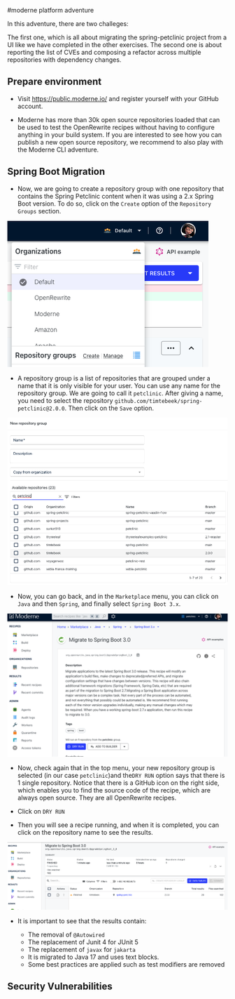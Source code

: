 #moderne platform adventure

In this adventure, there are two challeges:

The first one, which is all about migrating the spring-petclinic project from a UI 
like we have completed in the other exercises. The second one is about reporting the
list of CVEs and composing a refactor across multiple repositories with dependency changes.


## Prepare environment

- Visit https://public.moderne.io/ and register yourself with your GitHub account.

- Moderne has more than 30k open source repositories loaded that can be used to test the OpenRewrite recipes without having to configure 
anything in your build system. If you are interested to see how you can publish a new open source repository, we recommend to also play
with  the Moderne CLI adventure.

## Spring Boot Migration

- Now, we are going to create a repository group with one repository that contains the
Spring Petclinic content when it was using a 2.x Spring Boot version. To do so,
click on the `Create` option of the `Repository Groups` section.

![context menu](assets/menu.png)

- A repository group is a list of repositories that are grouped under a name that it is
only visible for your user. You can use any name for the repository group. We are going
to call it `petclinic`. After giving a name, you need to select the repository 
`github.com/timtebeek/spring-petclinic@2.0.0`. Then click on the `Save` option.   

![repository-groups](assets/repository-groups.png)

- Now, you can go back, and in the `Marketplace` menu, you can click on `Java` and 
then `Spring`, and finally select `Spring Boot 3.x`.

![recipe](assets/springboot-recipe.png) 

- Now, check again that in the top menu, your new repository group is selected 
(in our case `petclinic`)and the`DRY RUN` option says that there is 1 single repository.
Notice that there is a GitHub icon on the right side, which enables you to find the 
source code of the recipe, which are always open source. They are all OpenRewrite 
recipes.

- Click on `DRY RUN`


- Then you will see a recipe running, and when it is completed, you can click on the repository
name to see the results. 

![results](assets/execution.png)

- It is important to see that the results contain:

  - The removal of `@Autowired`
  - The replacement of Junit 4 for JUnit 5
  - The replacement of `javax` for `jakarta`
  - It is migrated to Java 17 and uses text blocks.
  - Some best practices are applied such as test modifiers are removed
 

## Security Vulnerabilities





